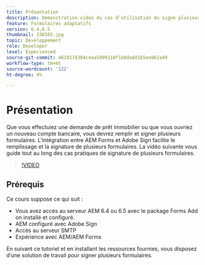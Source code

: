 ```yaml
---
title: Présentation
description: Démonstration vidéo du cas d’utilisation du signe plusieurs formulaires
feature: Formulaires adaptatifs
version: 6.4,6.5
thumbnail: 330165.jpg
topic: Développement
role: Developer
level: Experienced
source-git-commit: 462417d384c4aa5d99110f1b8dadd165ea9b2a49
workflow-type: tm+mt
source-wordcount: '122'
ht-degree: 4%

---
```


# Présentation

Que vous effectuiez une demande de prêt immobilier ou que vous ouvriez un nouveau compte bancaire, vous devrez remplir et signer plusieurs formulaires. L’intégration entre AEM Forms et Adobe Sign facilite le remplissage et la signature de plusieurs formulaires.
La vidéo suivante vous guide tout au long des cas pratiques de signature de plusieurs formulaires.

>[!VIDEO](https://video.tv.adobe.com/v/330165?quality=9&learn=on)

## Prérequis

Ce cours suppose ce qui suit :

* Vous avez accès au serveur AEM 6.4 ou 6.5 avec le package Forms Add on installé et configuré.
* AEM configuré avec Adobe Sign
* Accès au serveur SMTP
* Expérience avec AEM/AEM Forms

En suivant ce tutoriel et en installant les ressources fournies, vous disposez d’une solution de travail pour signer plusieurs formulaires.